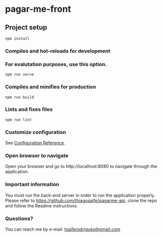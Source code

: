 # pagar-me-front

## Project setup
```
npm install
```

### Compiles and hot-reloads for development
### For evalutation purposes, use this option.
```
npm run serve
```

### Compiles and minifies for production
```
npm run build
```

### Lints and fixes files
```
npm run lint
```
### Customize configuration
See [Configuration Reference](https://cli.vuejs.org/config/).

### Open browser to navigate
Open your browser and go to http://localhost:8080 to navigate through the application.

### Important information
You must run the back-end server in order to run the application properly.
Please refer to https://github.com/thiagosaife/pagarme-api, clone the repo and follow the Readme instructions.

### Questions?
You can reach me by e-mail: <tsaiferodrigues@gmail.com>